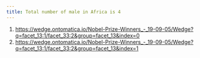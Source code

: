 ```yaml
---
title: Total number of male in Africa is 4
---
```


1. https://wedge.ontomatica.io/Nobel-Prize-Winners_-_19-09-05/Wedge?q=facet_13:1/facet_33:2&group=facet_13&index=0
2. https://wedge.ontomatica.io/Nobel-Prize-Winners_-_19-09-05/Wedge?q=facet_13:1/facet_33:2&group=facet_13&index=1

